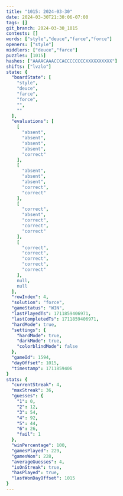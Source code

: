 ```yaml
---
title: "1015: 2024-03-30"
date: 2024-03-30T21:30:06-07:00
tags: []
git_branch: 2024-03-30_1015
contests: []
words: ["style","deuce","farce","force"]
openers: ["style"]
middlers: ["deuce","farce"]
puzzles: [1015]
hashes: ["AAAACAAACCCACCCCCCCCXXXXXXXXXX"]
shifts: ["lvzlo"]
state: {
  "boardState": [
    "style",
    "deuce",
    "farce",
    "force",
    "",
    ""
  ],
  "evaluations": [
    [
      "absent",
      "absent",
      "absent",
      "absent",
      "correct"
    ],
    [
      "absent",
      "absent",
      "absent",
      "correct",
      "correct"
    ],
    [
      "correct",
      "absent",
      "correct",
      "correct",
      "correct"
    ],
    [
      "correct",
      "correct",
      "correct",
      "correct",
      "correct"
    ],
    null,
    null
  ],
  "rowIndex": 4,
  "solution": "force",
  "gameStatus": "WIN",
  "lastPlayedTs": 1711859406971,
  "lastCompletedTs": 1711859406971,
  "hardMode": true,
  "settings": {
    "hardMode": true,
    "darkMode": true,
    "colorblindMode": false
  },
  "gameId": 1594,
  "dayOffset": 1015,
  "timestamp": 1711859406
}
stats: {
  "currentStreak": 4,
  "maxStreak": 36,
  "guesses": {
    "1": 0,
    "2": 12,
    "3": 54,
    "4": 92,
    "5": 44,
    "6": 26,
    "fail": 1
  },
  "winPercentage": 100,
  "gamesPlayed": 229,
  "gamesWon": 228,
  "averageGuesses": 4,
  "isOnStreak": true,
  "hasPlayed": true,
  "lastWonDayOffset": 1015
}
---
```

<!-- more -->
